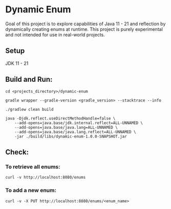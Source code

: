 # Dynamic Enum
Goal of this project is to explore capabilities of Java 11 - 21 and reflection by dynamically creating enums at runtime. 
This project is purely experimental and not intended for use in real-world projects.

## Setup
JDK 11 - 21

## Build and Run:
```
cd <projects_directory>/dynamic-enum

gradle wrapper --gradle-version <gradle_version> --stacktrace --info

./gradlew clean build

java -Djdk.reflect.useDirectMethodHandle=false \
    --add-opens=java.base/jdk.internal.reflect=ALL-UNNAMED \
    --add-opens=java.base/java.lang=ALL-UNNAMED \
    --add-opens=java.base/java.lang.reflect=ALL-UNNAMED \
    -jar ./build/libs/dynamic-enum-1.0.0-SNAPSHOT.jar
```


## Check:

### To retrieve all enums:
```
curl -v http://localhost:8080/enums
```

### To add a new enum:
```
curl -v -X PUT http://localhost:8080/enums/<enum_name>
```